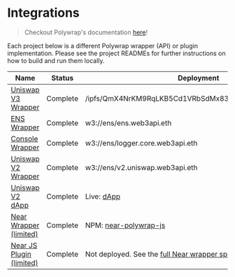 # Integrations

> Checkout Polywrap's documentation [here](https://docs.polywrap.io)!

Each project below is a different Polywrap wrapper (API) or plugin implementation. Please see the project READMEs for further instructions on how to build and run them locally.

| Name                                         | Status   | Deployment                                                                 |
| -------------------------------------------- | -------- | -------------------------------------------------------------------------- |
| [Uniswap V3 Wrapper](./uniswapv3/wrapper)                 | Complete | /ipfs/QmX4NrKM9RqLKB5Cd1VRbSdMx83jgSsQET8gVw8S6ozgC5                                                   |
| [ENS Wrapper](./ens/wrapper)                 | Complete | w3://ens/ens.web3api.eth                                                   |
| [Console Wrapper](./console/wrapper)         | Complete | w3://ens/logger.core.web3api.eth                                           |
| [Uniswap V2 Wrapper](./uniswapv2/wrapper)    | Complete | w3://ens/v2.uniswap.web3api.eth                                            |
| [Uniswap V2 dApp](./uniswapv2)               | Complete | Live: [dApp](https://demo.uniswap.polywrap.io/)                            |
| [Near Wrapper (limited)](./near/wrapper)     | Complete | NPM: [near-polywrap-js](https://www.npmjs.com/package/near-polywrap-js)    |
| [Near JS Plugin (limited)](./near/plugin-js) | Complete | Not deployed. See the [full Near wrapper specification](near/Near%20Polywrapper%20Specification.md) |
